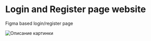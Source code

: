 # Login and Register page website
Figma based login/register page 

<image src="photo_2023-02-25_21-38-45.jpg" alt="Описание картинки">
